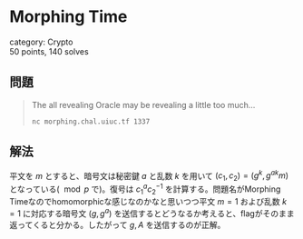 # Morphing Time
category: Crypto  
50 points, 140 solves

## 問題
> The all revealing Oracle may be revealing a little too much...  
>   
> `nc morphing.chal.uiuc.tf 1337`

## 解法
平文を $m$ とすると、暗号文は秘密鍵 $a$ と乱数 $k$ を用いて $(c_1,c_2)=(g^k,g^{ak}m)$ となっている( $\bmod p$ で)。復号は $c_1^ac_2^{-1}$ を計算する。問題名がMorphing Timeなのでhomomorphicな感じなのかなと思いつつ平文 $m=1$ および乱数 $k=1$ に対応する暗号文 $(g,g^a)$ を送信するとどうなるか考えると、flagがそのまま返ってくると分かる。したがって $g,A$ を送信するのが正解。
